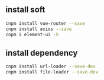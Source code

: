 ## install soft

```sh
cnpm install vue-router --save
cnpm install axios --save
cnpm i element-ui -S
```

## install dependency

```sh
cnpm install url-loader --save-dev
cnpm install file-loader --save-dev
```
